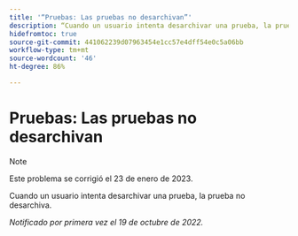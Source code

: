 ```yaml
---
title: '“Pruebas: Las pruebas no desarchivan”'
description: “Cuando un usuario intenta desarchivar una prueba, la prueba no desarchiva”.
hidefromtoc: true
source-git-commit: 441062239d07963454e1cc57e4dff54e0c5a06bb
workflow-type: tm+mt
source-wordcount: '46'
ht-degree: 86%

---
```



# Pruebas: Las pruebas no desarchivan

>[!NOTE]
>
>Este problema se corrigió el 23 de enero de 2023.

Cuando un usuario intenta desarchivar una prueba, la prueba no desarchiva.

_Notificado por primera vez el 19 de octubre de 2022._


